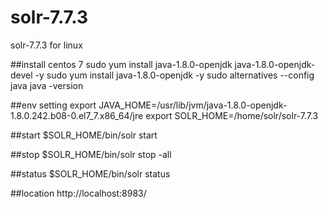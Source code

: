 # solr-7.7.3
solr-7.7.3 for linux

##install centos 7
sudo yum install java-1.8.0-openjdk  java-1.8.0-openjdk-devel -y
sudo yum install java-1.8.0-openjdk -y
sudo alternatives --config java
java -version

##env setting
export JAVA_HOME=/usr/lib/jvm/java-1.8.0-openjdk-1.8.0.242.b08-0.el7_7.x86_64/jre
export SOLR_HOME=/home/solr/solr-7.7.3

##start
$SOLR_HOME/bin/solr start

##stop
$SOLR_HOME/bin/solr stop -all

##status
$SOLR_HOME/bin/solr status

##location
http://localhost:8983/


